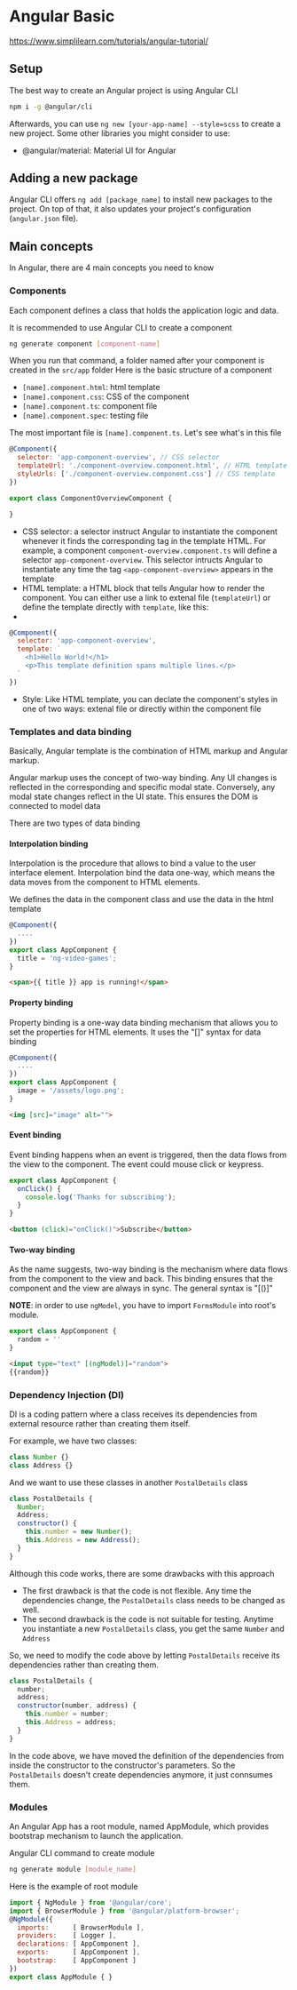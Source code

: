 # Angular Basic

<https://www.simplilearn.com/tutorials/angular-tutorial/>

## Setup

The best way to create an Angular project is using Angular CLI

```bash
npm i -g @angular/cli
```

Afterwards, you can use `ng new [your-app-name] --style=scss` to create a new project.
Some other libraries you might consider to use:

- @angular/material: Material UI for Angular

## Adding a new package

Angular CLI offers `ng add [package_name]` to install new packages to the project. On top of that, it also updates your project's configuration (`angular.json` file).

## Main concepts

In Angular, there are 4 main concepts you need to know

### Components

Each component defines a class that holds the application logic and data. 

It is recommended to use Angular CLI to create a component

```bash
ng generate component [component-name]
```
When you run that command, a folder named after your component is created in the `src/app` folder
Here is the basic structure of a component

- `[name].component.html`: html template
- `[name].component.css`: CSS of the component
- `[name].component.ts`: component file
- `[name].component.spec`: testing file

The most important file is `[name].component.ts`. Let's see what's in this file

```js
@Component({
  selector: 'app-component-overview', // CSS selector
  templateUrl: './component-overview.component.html', // HTML template
  styleUrls: ['./component-overview.component.css'] // CSS template
})

export class ComponentOverviewComponent {

}
```

- CSS selector: a selector instruct Angular to instantiate the component whenever it finds the corresponding tag in the template HTML. For example, a component `component-overview.component.ts` will define a selector `app-component-overview`. This selector intructs Angular to instantiate any time the tag `<app-component-overview>` appears in the template
- HTML template: a HTML block that tells Angular how to render the component. You can either use a link to extenal file (`templateUrl`) or define the template directly with `template`, like this:
- 
```js
@Component({
  selector: 'app-component-overview',
  template: `
    <h1>Hello World!</h1>
    <p>This template definition spans multiple lines.</p>
  `
})
```
- Style: Like HTML template, you can declate the component's styles in one of two ways: extenal file or directly within the component file

### Templates and data binding

Basically, Angular template is the combination of HTML markup and Angular markup.

Angular markup uses the concept of two-way binding. Any UI changes is reflected in the corresponding and specific modal state. Conversely, any modal state changes reflect in the UI state. This ensures the DOM is connected to model data

There are two types of data binding

#### Interpolation binding

Interpolation is the procedure that allows to bind a value to the user interface element. Interpolation bind the data one-way, which means the data moves from the component to HTML elements.

We defines the data in the component class and use the data in the html template

```js
@Component({
  ....
})
export class AppComponent {
  title = 'ng-video-games';
}
```

```html
<span>{{ title }} app is running!</span>
```

#### Property binding

Property binding is a one-way data binding mechanism that allows you to set the properties for HTML elements. It uses the "[]" syntax for data binding

```js
@Component({
  ....
})
export class AppComponent {
  image = '/assets/logo.png';
}
```

```html
<img [src]="image" alt="">
```

#### Event binding

Event binding happens when an event is triggered, then the data flows from the view to the component. The event could mouse click or keypress.

```js
export class AppComponent {
  onClick() {
    console.log('Thanks for subscribing');
  }
}
```

```html
<button (click)="onClick()">Subscribe</button>
```

#### Two-way binding

As the name suggests, two-way binding is the mechanism where data flows from the component to the view and back. This binding ensures that the component and the view are always in sync. The general syntax is "[()]"

**NOTE**: in order to use `ngModel`, you have to import `FormsModule` into root's module.

```js
export class AppComponent {
  random = ''
}
```

```html
<input type="text" [(ngModel)]="random">
{{random}}
```

### Dependency Injection (DI)

DI is a coding pattern where a class receives its dependencies from external resource rather than creating them itself.

For example, we have two classes:
```js
class Number {}
class Address {}
```

And we want to use these classes in another `PostalDetails` class

```js
class PostalDetails {
  Number;
  Address;
  constructor() {
    this.number = new Number();
    this.Address = new Address();
  }
}
```

Although this code works, there are some drawbacks with this approach

- The first drawback is that the code is not flexible. Any time the dependencies change, the `PostalDetails` class needs to be changed as well.
- The second drawback is the code is not suitable for testing. Anytime you instantiate a new `PostalDetails` class, you get the same `Number` and `Address`

So, we need to modify the code above by letting `PostalDetails` receive its dependencies rather than creating them.

```js
class PostalDetails {
  number;
  address;
  constructor(number, address) {
    this.number = number;
    this.Address = address;
  }
}
```
In the code above, we have moved the definition of the dependencies from inside the constructor to the constructor's parameters. So the `PostalDetails` doesn't create dependencies anymore, it just connsumes them.

### Modules

An Angular App has a root module, named AppModule, which provides bootstrap mechanism to launch the application.

Angular CLI command to create module

```bash
ng generate module [module_name]
```

Here is the example of root module

```js
import { NgModule } from '@angular/core';
import { BrowserModule } from '@angular/platform-browser';
@NgModule({
  imports:      [ BrowserModule ],
  providers:    [ Logger ],
  declarations: [ AppComponent ],
  exports:      [ AppComponent ],
  bootstrap:    [ AppComponent ]
})
export class AppModule { }
```